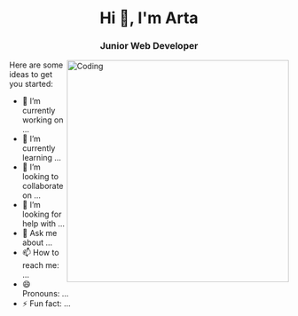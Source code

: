 <h1 align="center">Hi 👋, I'm Arta</h1>
<h3 align="center">Junior Web Developer</h3>
<img align="right" alt="Coding" width="400" src="https://media.tenor.com/hWVqJl31yA8AAAAC/web-webdevelopper.gif">

Here are some ideas to get you started:

- 🔭 I’m currently working on ...
- 🌱 I’m currently learning ...
- 👯 I’m looking to collaborate on ...
- 🤔 I’m looking for help with ...
- 💬 Ask me about ...
- 📫 How to reach me: ...
- 😄 Pronouns: ...
- ⚡ Fun fact: ...
